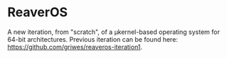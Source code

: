# ReaverOS

A new iteration, from "scratch", of a µkernel-based operating system for 64-bit architectures. Previous iteration can be found here: https://github.com/griwes/reaveros-iteration1.

